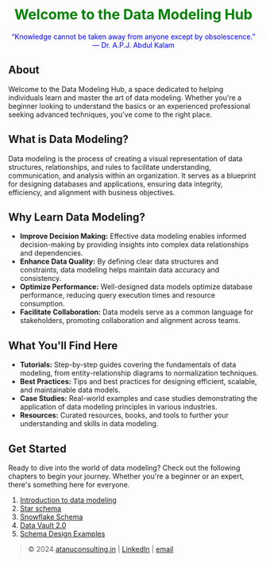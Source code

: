 <h1 align="center" style="color:green;"> Welcome to the Data Modeling Hub </h1>

<p align="center" style="color:blue;">
  “Knowledge cannot be taken away from anyone except by obsolescence.”
  ― Dr. A.P.J. Abdul Kalam
</p>

## About

Welcome to the Data Modeling Hub, a space dedicated to helping individuals learn and master the art of data modeling. Whether you're a beginner looking to understand the basics or an experienced professional seeking advanced techniques, you've come to the right place.

## What is Data Modeling?

Data modeling is the process of creating a visual representation of data structures, relationships, and rules to facilitate understanding, communication, and analysis within an organization. It serves as a blueprint for designing databases and applications, ensuring data integrity, efficiency, and alignment with business objectives.

## Why Learn Data Modeling?

- **Improve Decision Making:** Effective data modeling enables informed decision-making by providing insights into complex data relationships and dependencies.
- **Enhance Data Quality:** By defining clear data structures and constraints, data modeling helps maintain data accuracy and consistency.
- **Optimize Performance:** Well-designed data models optimize database performance, reducing query execution times and resource consumption.
- **Facilitate Collaboration:** Data models serve as a common language for stakeholders, promoting collaboration and alignment across teams.

## What You'll Find Here

- **Tutorials:** Step-by-step guides covering the fundamentals of data modeling, from entity-relationship diagrams to normalization techniques.
- **Best Practices:** Tips and best practices for designing efficient, scalable, and maintainable data models.
- **Case Studies:** Real-world examples and case studies demonstrating the application of data modeling principles in various industries.
- **Resources:** Curated resources, books, and tools to further your understanding and skills in data modeling.

## Get Started

Ready to dive into the world of data modeling? Check out the following chapters to begin your journey. Whether you're a beginner or an expert, there's something here for everyone.
  1. [Introduction to data modeling](introduction.md)
  2. [Star schema](star-schema.md)
  3. [Snowflake Schema](snowflake-schema.md)
  4. [Data Vault 2.0](data-vault.md)
  5. [Schema Design Examples](Sample_Data_Models.md)




> © 2024 [atanuconsulting.in](https://www.atanuconsulting.in "Atanu Consulting")  | [LinkedIn](https://www.linkedin.com/in/dasatanu10 "LinkedIn Page") | [email](mailto:atanu10.yt@gmail.com "Send mail")
